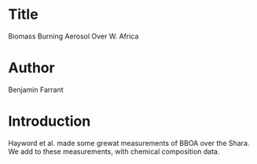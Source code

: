 # Title
Biomass Burning Aerosol Over W. Africa

# Author
Benjamin Farrant

# Introduction
Hayword et al. made some grewat measurements of BBOA over the Shara. 
We add to these measurements, with chemical composition data.

